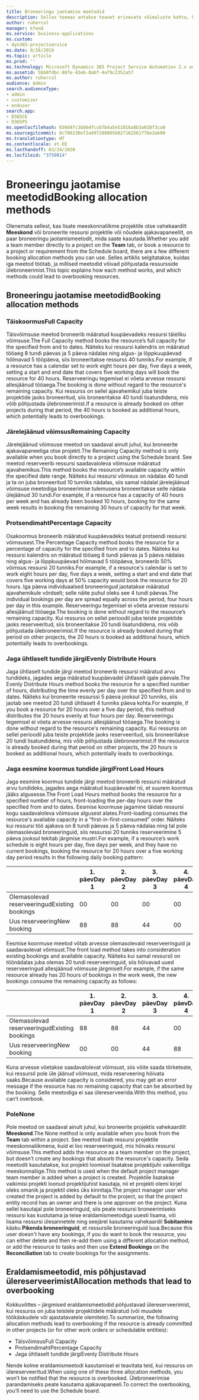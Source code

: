 ```yaml
---
title: Broneeringu jaotamise meetodid
description: Selles teemas antakse teavet erinevate võimaluste kohta, kuidas broneeringuid jaotada.
author: ruhercul
manager: kfend
ms.service: business-applications
ms.custom:
- dyn365-projectservice
ms.date: 9/26/2019
ms.topic: article
ms.prod: ''
ms.technology: Microsoft Dynamics 365 Project Service Automation 2.x and 3.x
ms.assetid: 5bb0fdbc-88fe-43eb-8abf-4af9c2352a57
ms.author: ruhercul
audience: Admin
search.audienceType:
- admin
- customizer
- enduser
search.app:
- D365CE
- D365PS
ms.openlocfilehash: 030d4fc3bb64fcc67b4a5e51016a8b3a028f3ca8
ms.sourcegitcommit: 8c786230ef2a497280885b827162561776e2eb00
ms.translationtype: HT
ms.contentlocale: et-EE
ms.lasthandoff: 03/24/2020
ms.locfileid: "3750914"
---
```

# <a name="booking-allocation-methods"></a><span data-ttu-id="390e4-103">Broneeringu jaotamise meetodid</span><span class="sxs-lookup"><span data-stu-id="390e4-103">Booking allocation methods</span></span>

<span data-ttu-id="390e4-104">Olenemata sellest, kas lisate meeskonnaliikme projektile otse vahekaardilt **Meeskond** või broneerite ressursi projektile või nõudele ajakavapaneelilt, on paar broneeringu jaotamismeetodit, mida saate kasutada.</span><span class="sxs-lookup"><span data-stu-id="390e4-104">Whether you add a team member directly to a project on the **Team** tab, or book a resource to a project or requirement from the Schedule board, there are a few different booking allocation methods you can use.</span></span> <span data-ttu-id="390e4-105">Selles artiklis selgitatakse, kuidas iga meetod töötab, ja millised meetodid võivad põhjustada ressursside ülebroneerimist.</span><span class="sxs-lookup"><span data-stu-id="390e4-105">This topic explains how each method works, and which methods could lead to overbooking resources.</span></span>

## <a name="booking-allocation-methods"></a><span data-ttu-id="390e4-106">Broneeringu jaotamise meetodid</span><span class="sxs-lookup"><span data-stu-id="390e4-106">Booking allocation methods</span></span>

### <a name="full-capacity"></a><span data-ttu-id="390e4-107">Täiskoormus</span><span class="sxs-lookup"><span data-stu-id="390e4-107">Full Capacity</span></span> 
<span data-ttu-id="390e4-108">Täisvõimsuse meetod broneerib määratud kuupäevadeks ressursi täieliku võimsuse.</span><span class="sxs-lookup"><span data-stu-id="390e4-108">The Full Capacity method books the resource’s full capacity for the specified from and to dates.</span></span> <span data-ttu-id="390e4-109">Näiteks kui ressursi kalendris on määratud tööaeg 8 tundi päevas ja 5 päeva nädalas ning algus- ja lõppkuupäevad hõlmavad 5 tööpäeva, siis broneeritakse ressurss 40 tunniks.</span><span class="sxs-lookup"><span data-stu-id="390e4-109">For example, if a resource has a calendar set to work eight hours per day, five days a week, setting a start and end date that covers five working days will book the resource for 40 hours.</span></span> <span data-ttu-id="390e4-110">Reserveeringu tegemisel ei võeta arvesse ressursi allesjäänud tööaega.</span><span class="sxs-lookup"><span data-stu-id="390e4-110">The booking is done without regard to the resource's remaining capacity.</span></span> <span data-ttu-id="390e4-111">Kui ressurss on sellel ajavahemikul juba teiste projektide jaoks broneeritud, siis broneeritakse 40 tundi lisatundidena, mis võib põhjustada ülebroneerimist.</span><span class="sxs-lookup"><span data-stu-id="390e4-111">If a resource is already booked on other projects during that period, the 40 hours is booked as additional hours, which potentially leads to overbookings.</span></span>

### <a name="remaining-capacity"></a><span data-ttu-id="390e4-112">Järelejäänud võimsus</span><span class="sxs-lookup"><span data-stu-id="390e4-112">Remaining Capacity</span></span>
<span data-ttu-id="390e4-113">Järelejäänud võimsuse meetod on saadaval ainult juhul, kui broneerite ajakavapaneeliga otse projekti.</span><span class="sxs-lookup"><span data-stu-id="390e4-113">The Remaining Capacity method is only available when you book directly to a project using the Schedule board.</span></span> <span data-ttu-id="390e4-114">See meetod reserveerib ressursi saadavaloleva võimsuse määratud ajavahemikus.</span><span class="sxs-lookup"><span data-stu-id="390e4-114">This method books the resource’s available capacity within the specified date range.</span></span> <span data-ttu-id="390e4-115">Näiteks kui ressursi võimsus on nädalas 40 tundi ja ta on juba broneeritud 10 tunniks nädalas, siis samal nädalal järelejäänud võimsuse meetodiga broneerimise tulemusena broneeritakse selle nädala ülejäänud 30 tundi.</span><span class="sxs-lookup"><span data-stu-id="390e4-115">For example, if a resource has a capacity of 40 hours per week and has already been booked 10 hours, booking for the same week results in booking the remaining 30 hours of capacity for that week.</span></span>

### <a name="percentage-capacity"></a><span data-ttu-id="390e4-116">Protsendimaht</span><span class="sxs-lookup"><span data-stu-id="390e4-116">Percentage Capacity</span></span>
<span data-ttu-id="390e4-117">Osakoormus broneerib määratud kuupäevadeks teatud protsendi ressursi võimsusest.</span><span class="sxs-lookup"><span data-stu-id="390e4-117">The Percentage Capacity method books the resource for a percentage of capacity for the specified from and to dates.</span></span> <span data-ttu-id="390e4-118">Näiteks kui ressursi kalendris on määratud tööaeg 8 tundi päevas ja 5 päeva nädalas ning algus- ja lõppkuupäevad hõlmavad 5 tööpäeva, broneerib 50% võimsus ressursi 20 tunniks.</span><span class="sxs-lookup"><span data-stu-id="390e4-118">For example, if a resource's calendar is set to work eight hours per day, five days a week, setting a start and end date that covers five working days at 50% capacity would book the resource for 20 hours.</span></span> <span data-ttu-id="390e4-119">Iga päeva individuaalsed broneeringud jaotatakse määratud ajavahemikule võrdselt; selle näite puhul oleks see 4 tundi päevas.</span><span class="sxs-lookup"><span data-stu-id="390e4-119">The individual bookings per day are spread equally across the period, four hours per day in this example.</span></span> <span data-ttu-id="390e4-120">Reserveeringu tegemisel ei võeta arvesse ressursi allesjäänud tööaega.</span><span class="sxs-lookup"><span data-stu-id="390e4-120">The booking is done without regard to the resource’s remaining capacity.</span></span> <span data-ttu-id="390e4-121">Kui ressurss on sellel perioodil juba teiste projektide jaoks reserveeritud, siis broneeritakse 20 tundi lisatundidena, mis võib põhjustada ülebroneerimist.</span><span class="sxs-lookup"><span data-stu-id="390e4-121">If the resource is already booked during that period on other projects, the 20 hours is booked as additional hours, which potentially leads to overbookings.</span></span>

### <a name="evenly-distribute-hours"></a><span data-ttu-id="390e4-122">Jaga ühtlaselt tundide järgi</span><span class="sxs-lookup"><span data-stu-id="390e4-122">Evenly Distribute Hours</span></span>
<span data-ttu-id="390e4-123">Jaga ühtlaselt tundide järgi meetod broneerib ressursi määratud arvu tundideks, jagades aega määratud kuupäevadel ühtlaselt igale päevale.</span><span class="sxs-lookup"><span data-stu-id="390e4-123">The Evenly Distribute Hours method books the resource for a specified number of hours, distributing the time evenly per day over the specified from and to dates.</span></span> <span data-ttu-id="390e4-124">Näiteks kui broneerite ressurssi 5 päeva jooksul 20 tunniks, siis jaotab see meetod 20 tundi ühtlaselt 4 tunniks päeva kohta.</span><span class="sxs-lookup"><span data-stu-id="390e4-124">For example, if you book a resource for 20 hours over a five day period, this method distributes the 20 hours evenly at four hours per day.</span></span> <span data-ttu-id="390e4-125">Reserveeringu tegemisel ei võeta arvesse ressursi allesjäänud tööaega.</span><span class="sxs-lookup"><span data-stu-id="390e4-125">The booking is done without regard to the resource's remaining capacity.</span></span> <span data-ttu-id="390e4-126">Kui ressurss on sellel perioodil juba teiste projektide jaoks reserveeritud, siis broneeritakse 20 tundi lisatundidena, mis võib põhjustada ülebroneerimist.</span><span class="sxs-lookup"><span data-stu-id="390e4-126">If the resource is already booked during that period on other projects, the 20 hours is booked as additional hours, which potentially leads to overbookings.</span></span>

### <a name="front-load-hours"></a><span data-ttu-id="390e4-127">Jaga eesmine koormus tundide järgi</span><span class="sxs-lookup"><span data-stu-id="390e4-127">Front Load Hours</span></span>
<span data-ttu-id="390e4-128">Jaga eesmine koormus tundide järgi meetod broneerib ressursi määratud arvu tundideks, jagades aega määratud kuupäevadel nii, et suurem koormus jääks algusesse.</span><span class="sxs-lookup"><span data-stu-id="390e4-128">The Front Load Hours method books the resource for a specified number of hours, front-loading the per-day hours over the specified from and to dates.</span></span> <span data-ttu-id="390e4-129">Eesmise koormuse jagamine täidab ressursi kogu saadavaloleva võimsuse algusest alates.</span><span class="sxs-lookup"><span data-stu-id="390e4-129">Front-loading consumes the resource's available capacity in a “first-in-first-consumed” order.</span></span> <span data-ttu-id="390e4-130">Näiteks kui ressursi töö ajakava on 8 tundi päevas ja 5 päeva nädalas ning tal pole olemasolevaid broneeringuid, siis ressurssi 20 tunniks reserveerimine 5 päeva jooksul tekitab järgmise mustri.</span><span class="sxs-lookup"><span data-stu-id="390e4-130">For example, if a resource’s work schedule is eight hours per day, five days per week, and they have no current bookings, booking the resource for 20 hours over a five working day period results in the following daily booking pattern:</span></span> 

|                           |    <span data-ttu-id="390e4-131">1. päev</span><span class="sxs-lookup"><span data-stu-id="390e4-131">Day 1</span></span>    |    <span data-ttu-id="390e4-132">2. päev</span><span class="sxs-lookup"><span data-stu-id="390e4-132">Day 2</span></span>    |    <span data-ttu-id="390e4-133">3. päev</span><span class="sxs-lookup"><span data-stu-id="390e4-133">Day 3</span></span>    |    <span data-ttu-id="390e4-134">4. päev</span><span class="sxs-lookup"><span data-stu-id="390e4-134">Day 4</span></span>    |    <span data-ttu-id="390e4-135">5. päev</span><span class="sxs-lookup"><span data-stu-id="390e4-135">Day 5</span></span>    |    <span data-ttu-id="390e4-136">Kokku</span><span class="sxs-lookup"><span data-stu-id="390e4-136">Total</span></span>    |
|---------------------------|-------------|-------------|-------------|-------------|-------------|-------------|
|    <span data-ttu-id="390e4-137">Olemasolevad reserveeringud</span><span class="sxs-lookup"><span data-stu-id="390e4-137">Existing   bookings</span></span>    |    <span data-ttu-id="390e4-138">0</span><span class="sxs-lookup"><span data-stu-id="390e4-138">0</span></span>        |    <span data-ttu-id="390e4-139">0</span><span class="sxs-lookup"><span data-stu-id="390e4-139">0</span></span>        |    <span data-ttu-id="390e4-140">0</span><span class="sxs-lookup"><span data-stu-id="390e4-140">0</span></span>        |    <span data-ttu-id="390e4-141">0</span><span class="sxs-lookup"><span data-stu-id="390e4-141">0</span></span>        |    <span data-ttu-id="390e4-142">0</span><span class="sxs-lookup"><span data-stu-id="390e4-142">0</span></span>        |    <span data-ttu-id="390e4-143">0</span><span class="sxs-lookup"><span data-stu-id="390e4-143">0</span></span>        |
|    <span data-ttu-id="390e4-144">Uus reserveering</span><span class="sxs-lookup"><span data-stu-id="390e4-144">New   booking</span></span>          |    <span data-ttu-id="390e4-145">8</span><span class="sxs-lookup"><span data-stu-id="390e4-145">8</span></span>        |    <span data-ttu-id="390e4-146">8</span><span class="sxs-lookup"><span data-stu-id="390e4-146">8</span></span>        |    <span data-ttu-id="390e4-147">4</span><span class="sxs-lookup"><span data-stu-id="390e4-147">4</span></span>        |    <span data-ttu-id="390e4-148">0</span><span class="sxs-lookup"><span data-stu-id="390e4-148">0</span></span>        |    <span data-ttu-id="390e4-149">0</span><span class="sxs-lookup"><span data-stu-id="390e4-149">0</span></span>        |    <span data-ttu-id="390e4-150">20</span><span class="sxs-lookup"><span data-stu-id="390e4-150">20</span></span>       |

<span data-ttu-id="390e4-151">Eesmise koormuse meetod võtab arvesse olemasolevaid reserveeringuid ja saadavaolevat võimsust.</span><span class="sxs-lookup"><span data-stu-id="390e4-151">The front load method takes into consideration existing bookings and available capacity.</span></span> <span data-ttu-id="390e4-152">Näiteks kui samal ressursil on töönädalas juba olemas 20 tundi reserveeringuid, siis hõivavad uued reserveeringud allesjäänud võimsuse järgmiselt.</span><span class="sxs-lookup"><span data-stu-id="390e4-152">For example, if the same resource already has 20 hours of bookings in the work week, the new bookings consume the remaining capacity as follows:</span></span>

|                     | <span data-ttu-id="390e4-153">1. päev</span><span class="sxs-lookup"><span data-stu-id="390e4-153">Day 1</span></span> | <span data-ttu-id="390e4-154">2. päev</span><span class="sxs-lookup"><span data-stu-id="390e4-154">Day 2</span></span> | <span data-ttu-id="390e4-155">3. päev</span><span class="sxs-lookup"><span data-stu-id="390e4-155">Day 3</span></span> | <span data-ttu-id="390e4-156">4. päev</span><span class="sxs-lookup"><span data-stu-id="390e4-156">Day 4</span></span> | <span data-ttu-id="390e4-157">5. päev</span><span class="sxs-lookup"><span data-stu-id="390e4-157">Day 5</span></span> | <span data-ttu-id="390e4-158">Kokku</span><span class="sxs-lookup"><span data-stu-id="390e4-158">Total</span></span> |
|---------------------|-------|-------|-------|-------|-------|-------|
| <span data-ttu-id="390e4-159">Olemasolevad reserveeringud</span><span class="sxs-lookup"><span data-stu-id="390e4-159">Existing   bookings</span></span> | <span data-ttu-id="390e4-160">8</span><span class="sxs-lookup"><span data-stu-id="390e4-160">8</span></span>     | <span data-ttu-id="390e4-161">8</span><span class="sxs-lookup"><span data-stu-id="390e4-161">8</span></span>     | <span data-ttu-id="390e4-162">4</span><span class="sxs-lookup"><span data-stu-id="390e4-162">4</span></span>     | <span data-ttu-id="390e4-163">0</span><span class="sxs-lookup"><span data-stu-id="390e4-163">0</span></span>     | <span data-ttu-id="390e4-164">0</span><span class="sxs-lookup"><span data-stu-id="390e4-164">0</span></span>     | <span data-ttu-id="390e4-165">20</span><span class="sxs-lookup"><span data-stu-id="390e4-165">20</span></span>    |
| <span data-ttu-id="390e4-166">Uus reserveering</span><span class="sxs-lookup"><span data-stu-id="390e4-166">New   booking</span></span>       | <span data-ttu-id="390e4-167">0</span><span class="sxs-lookup"><span data-stu-id="390e4-167">0</span></span>     | <span data-ttu-id="390e4-168">0</span><span class="sxs-lookup"><span data-stu-id="390e4-168">0</span></span>     | <span data-ttu-id="390e4-169">4</span><span class="sxs-lookup"><span data-stu-id="390e4-169">4</span></span>     | <span data-ttu-id="390e4-170">8</span><span class="sxs-lookup"><span data-stu-id="390e4-170">8</span></span>     | <span data-ttu-id="390e4-171">8</span><span class="sxs-lookup"><span data-stu-id="390e4-171">8</span></span>     | <span data-ttu-id="390e4-172">20</span><span class="sxs-lookup"><span data-stu-id="390e4-172">20</span></span>    |

<span data-ttu-id="390e4-173">Kuna arvesse võetakse saadavalolevat võimsust, siis võite saada tõrketeate, kui ressursil pole üle jäänud võimsust, mida reserveering hõivata saaks.</span><span class="sxs-lookup"><span data-stu-id="390e4-173">Because available capacity is considered, you may get an error message if the resource has no remaining capacity that can be absorbed by the booking.</span></span> <span data-ttu-id="390e4-174">Selle meetodiga ei saa ülereserveerida.</span><span class="sxs-lookup"><span data-stu-id="390e4-174">With this method, you can’t overbook.</span></span>

### <a name="none"></a><span data-ttu-id="390e4-175">Pole</span><span class="sxs-lookup"><span data-stu-id="390e4-175">None</span></span>
<span data-ttu-id="390e4-176">Pole meetod on saadaval ainult juhul, kui broneerite projektis vahekaardilt **Meeskond**.</span><span class="sxs-lookup"><span data-stu-id="390e4-176">The None method is only available when you book from the **Team** tab within a project.</span></span> <span data-ttu-id="390e4-177">See meetod lisab ressursi projektile meeskonnaliikmena, kuid ei loo reserveeringuid, mis hõivaks ressursi võimsuse.</span><span class="sxs-lookup"><span data-stu-id="390e4-177">This method adds the resource as a team member on the project, but doesn’t create any bookings that absorb the resource's capacity.</span></span> <span data-ttu-id="390e4-178">Seda meetodit kasutatakse, kui projekti loomisel lisatakse projektijuhi vaikerolliga meeskonnaliige.</span><span class="sxs-lookup"><span data-stu-id="390e4-178">This method is used when the default project manager team member is added when a project is created.</span></span> <span data-ttu-id="390e4-179">Projektile lisatakse vaikimisi projekti loonud projektijuhist kasutaja, nii et projekti olemi kirjel oleks omanik ja projektil oleks üks kinnitaja.</span><span class="sxs-lookup"><span data-stu-id="390e4-179">The project manager user who created the project is added by default to the project, so that the project entity record has an owner and there is one approver on the project.</span></span> <span data-ttu-id="390e4-180">Kuna sellel kasutajal pole broneeringuid, siis peate ressursi broneerimiseks ressursi kas kustutama ja teise eraldamismeetodiga uuesti lisama, või lisama ressursi ülesannetele ning seejärel kasutama vahekaardil **Sobitamine** käsku **Pikenda broneeringuid**, et ressursile broneeringuid luua.</span><span class="sxs-lookup"><span data-stu-id="390e4-180">Because this user doesn't have any bookings, if you do want to book the resource, you can either delete and then re-add them using a different allocation method, or add the resource to tasks and then use **Extend Bookings** on the **Reconciliation** tab to create bookings for the assignments.</span></span>

## <a name="allocation-methods-that-lead-to-overbooking"></a><span data-ttu-id="390e4-181">Eraldamismeetodid, mis põhjustavad ülereserveerimist</span><span class="sxs-lookup"><span data-stu-id="390e4-181">Allocation methods that lead to overbooking</span></span>
<span data-ttu-id="390e4-182">Kokkuvõttes – järgmised eraldamismeetodid põhjustavad ülereserveerimist, kui ressurss on juba teistele projektidele määratud (või muudele töökäskudele või ajastatavatele olemitele).</span><span class="sxs-lookup"><span data-stu-id="390e4-182">To summarize, the following allocation methods lead to overbooking if the resource is already committed in other projects (or for other work orders or schedulable entities):</span></span>

- <span data-ttu-id="390e4-183">Täisvõimsus</span><span class="sxs-lookup"><span data-stu-id="390e4-183">Full Capacity</span></span>
- <span data-ttu-id="390e4-184">Protsendimaht</span><span class="sxs-lookup"><span data-stu-id="390e4-184">Percentage Capacity</span></span>
- <span data-ttu-id="390e4-185">Jaga ühtlaselt tundide järgi</span><span class="sxs-lookup"><span data-stu-id="390e4-185">Evenly Distribute Hours</span></span>

<span data-ttu-id="390e4-186">Nende kolme eraldamismeetodi kasutamisel ei teavitata teid, kui ressurss on ülereserveeritud.</span><span class="sxs-lookup"><span data-stu-id="390e4-186">When using one of these three allocation methods, you won’t be notified that the resource is overbooked.</span></span> <span data-ttu-id="390e4-187">Ülebroneerimise parandamiseks peate kasutama ajakavapaneeli.</span><span class="sxs-lookup"><span data-stu-id="390e4-187">To correct the overbooking, you’ll need to use the Schedule board.</span></span>
